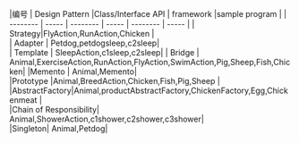 |编号      | Design Pattern  |Class/Interface API      | framework  |sample program       |
| --------   | ----- |  --------   | ----- |  --------   | ----- | 
| Strategy|FlyAction,RunAction,Chicken |   
| Adapter | Petdog,petdogsleep,c2sleep|    
| Template | SleepAction,c1sleep,c2sleep| 
| Bridge | Animal,ExerciseAction,RunAction,FlyAction,SwimAction,Pig,Sheep,Fish,Chicken| 
|Memento  | Animal,Memento|    
|Prototype |Animal,BreedAction,Chicken,Fish,Pig,Sheep |   
|AbstractFactory|Animal,productAbstractFactory,ChickenFactory,Egg,Chickenmeat |  
|Chain of Responsibility| Animal,ShowerAction,c1shower,c2shower,c3shower|    
|Singleton| Animal,Petdog|    








